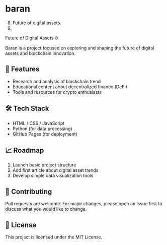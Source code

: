 # baran
8. Future of digital assets.
9. 

Future of Digital Assets 🌐  

Baran is a project focused on exploring and shaping the future of digital assets and blockchain innovation.  

## 🚀 Features  
- Research and analysis of blockchain trend
- Educational content about decentralized finance (DeFi)  
- Tools and resources for crypto enthusiasts  

## 🛠️ Tech Stack  
- HTML / CSS / JavaScript  
- Python (for data processing)  
- GitHub Pages (for deployment)  

## 📈 Roadmap  
1. Launch basic project structure  
2. Add first article about digital asset trends  
3. Develop simple data visualization tools  

## 🤝 Contributing  
Pull requests are welcome. For major changes, please open an issue first to discuss what you would like to change.  

## 📜 License  
This project is licensed under the MIT License.
